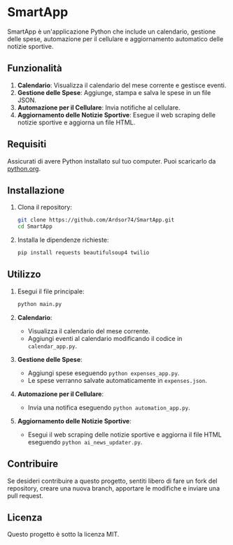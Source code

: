 # SmartApp

SmartApp è un'applicazione Python che include un calendario, gestione delle spese, automazione per il cellulare e aggiornamento automatico delle notizie sportive.

## Funzionalità

1. **Calendario**: Visualizza il calendario del mese corrente e gestisce eventi.
2. **Gestione delle Spese**: Aggiunge, stampa e salva le spese in un file JSON.
3. **Automazione per il Cellulare**: Invia notifiche al cellulare.
4. **Aggiornamento delle Notizie Sportive**: Esegue il web scraping delle notizie sportive e aggiorna un file HTML.

## Requisiti

Assicurati di avere Python installato sul tuo computer. Puoi scaricarlo da [python.org](https://www.python.org/).

## Installazione

1. Clona il repository:
   ```sh
   git clone https://github.com/Ardsor74/SmartApp.git
   cd SmartApp
   ```

2. Installa le dipendenze richieste:
   ```sh
   pip install requests beautifulsoup4 twilio
   ```

## Utilizzo

1. Esegui il file principale:
   ```sh
   python main.py
   ```

2. **Calendario**:
   - Visualizza il calendario del mese corrente.
   - Aggiungi eventi al calendario modificando il codice in `calendar_app.py`.

3. **Gestione delle Spese**:
   - Aggiungi spese eseguendo `python expenses_app.py`.
   - Le spese verranno salvate automaticamente in `expenses.json`.

4. **Automazione per il Cellulare**:
   - Invia una notifica eseguendo `python automation_app.py`.

5. **Aggiornamento delle Notizie Sportive**:
   - Esegui il web scraping delle notizie sportive e aggiorna il file HTML eseguendo `python ai_news_updater.py`.

## Contribuire

Se desideri contribuire a questo progetto, sentiti libero di fare un fork del repository, creare una nuova branch, apportare le modifiche e inviare una pull request.

## Licenza

Questo progetto è sotto la licenza MIT.